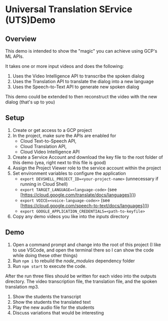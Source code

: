 # Universal Translation SErvice (UTS)Demo

## Overview
This demo is intended to show the "magic" you can achieve using GCP's ML APIs.

It takes one or more input videos and does the following:

1. Uses the Video Intelligence API to transcribe the spoken dialog
2. Uses the Translation API to translate the dialog into a new language
3. Uses the Speech-to-Text API to generate new spoken dialog

This demo could be extended to then reconstruct the video with the new dialog (that's up to you)

## Setup
1. Create or get access to a GCP project
1. In the project, make sure the APIs are enabled for
   - Cloud Text-to-Speech API,
   - Cloud Translation API,
   - Cloud Video Intelligence API
1. Create a Service Account and download the key file to the root folder of this demo (yea, right next to this file is good)
1. Assign the Project Viewer role to the service account within the project
2. Set environment variables to configure the application
   - ```export DEVSHELL_PROJECT_ID=<your-project-name>``` (unnecessary if running in Cloud Shell)
   - ```export TARGET_LANGUAGE=<language-code>``` (see [https://cloud.google.com/translate/docs/languages]())
   - ```export VOICE=<voice-language-code>>``` (see [https://cloud.google.com/speech-to-text/docs/languages]())
   - ```export GOOGLE_APPLICATION_CREDENTIALS=<path-to-keyfile>```
1. Copy any demo videos you like into the *inputs* directory

## Demo
1. Open a command prompt and change into the root of this project (I like to use VSCode, and open the terminal there so I can show the code while doing these other things)
1. Run ```npm i``` to rebuild the *node_modules* dependency folder
1. Run ```npm start``` to execute the code.

After the run three files should be written for each video into the outputs directory. The video transcription file, the translation file, and the spoken translation mp3.

1. Show the students the transcript
2. Show the students the translated text
3. Play the new audio file for the students
4. Discuss variations that would be interesting
